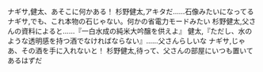ナギサ,健太、あそこに何かある！
杉野健太,アキタだ……石像みたいになってる
ナギサ,でも、これ本物の石じゃない。何かの省電力モードみたい
杉野健太,父さんの資料によると……『一白水成の純米大吟醸を供えよ』
健太,『ただし、水のような透明感を持つ酒でなければならない』……父さんらしいな
ナギサ,じゃあ、その酒を手に入れないと！
杉野健太,待って、父さんの部屋にいつも置いてあるはずだ
